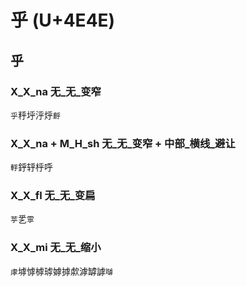 # 乎 (U+4E4E)

## 乎

### X_X_na 无_无_变窄
`乎`䉿垀泘烀`䴣`

### X_X_na + M_H_sh 无_无_变窄 + 中部_横线_避让
`軤`䤣轷㭔呼

### X_X_fl 无_无_变扁
`苸`乯`雽`

### X_X_mi 无_无_缩小
`虖`㙤㦆㯉㻯嫭摢歑滹罅謼`嚹`